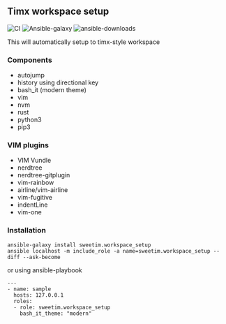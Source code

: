 ## Timx workspace setup
![CI](https://github.com/sweetim/workspace-setup/workflows/CI/badge.svg)
![Ansible-galaxy](https://img.shields.io/ansible/quality/48993)
![ansible-downloads](https://img.shields.io/ansible/role/d/48993?color=brightgreen&label=downloads)

This will automatically setup to timx-style workspace

### Components

- autojump
- history using directional key
- bash_it (modern theme)
- vim
- nvm
- rust
- python3
- pip3

### VIM plugins

- VIM Vundle
- nerdtree
- nerdtree-gitplugin
- vim-rainbow
- airline/vim-airline
- vim-fugitive
- indentLine
- vim-one

### Installation

```
ansible-galaxy install sweetim.workspace_setup
ansible localhost -m include_role -a name=sweetim.workspace_setup --diff --ask-become
```

or using ansible-playbook

```
---
- name: sample
  hosts: 127.0.0.1
  roles:
  - role: sweetim.workspace_setup
    bash_it_theme: "modern"

```
